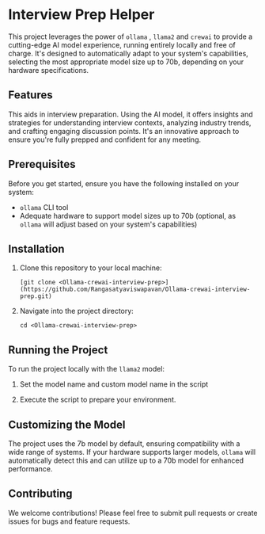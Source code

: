 
# Interview Prep Helper

This project leverages the power of `ollama` , `llama2` and `crewai` to provide a cutting-edge AI model experience, running entirely locally and free of charge. It's designed to automatically adapt to your system's capabilities, selecting the most appropriate model size up to 70b, depending on your hardware specifications.

## Features

This aids in interview preparation. Using the AI model, it offers insights and strategies for understanding interview contexts, analyzing industry trends, and crafting engaging discussion points. It's an innovative approach to ensure you're fully prepped and confident for any meeting.

## Prerequisites

Before you get started, ensure you have the following installed on your system:
- `ollama` CLI tool
- Adequate hardware to support model sizes up to 70b (optional, as `ollama` will adjust based on your system's capabilities)

## Installation

1. Clone this repository to your local machine:
   ```
   [git clone <Ollama-crewai-interview-prep>](https://github.com/Rangasatyaviswapavan/Ollama-crewai-interview-prep.git)
   ```
2. Navigate into the project directory:
   ```
   cd <Ollama-crewai-interview-prep>
   ```

## Running the Project

To run the project locally with the `llama2` model:

1. Set the model name and custom model name in the script

2. Execute the script to prepare your environment.

## Customizing the Model

The project uses the 7b model by default, ensuring compatibility with a wide range of systems. If your hardware supports larger models, `ollama` will automatically detect this and can utilize up to a 70b model for enhanced performance.

## Contributing

We welcome contributions! Please feel free to submit pull requests or create issues for bugs and feature requests.

